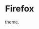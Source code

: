 # Firefox

[theme](https://color.firefox.com/?theme=XQAAAAIjAQAAAAAAAABBKYhm849SCia2CaaEGccwS-xNKlhXsKf61IAfg61cAUUZfKSWXVsdIOcW7x9C1L_Ip8cCayQB-ACba8-YK2K7de_RUd7XKjwhSDJUllhl9T_YH4QMQhFfkIoqtQVyf1D9MAHYPBixBj2szDJ62BsGjn84pS4M9nFclHuffMI0no5J_8gmCMir_nW-dS8riyYxIovtWtMIeoKcAhhLDvj4nVnglqZteIT8a4FaLcfO_9ytlQA).


